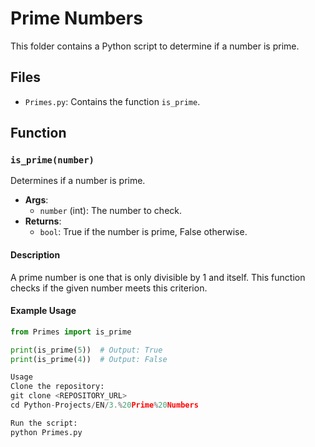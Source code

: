 # Prime Numbers

This folder contains a Python script to determine if a number is prime.

## Files

- `Primes.py`: Contains the function `is_prime`.

## Function

### `is_prime(number)`

Determines if a number is prime.

- **Args**:
  - `number` (int): The number to check.
- **Returns**:
  - `bool`: True if the number is prime, False otherwise.

#### Description

A prime number is one that is only divisible by 1 and itself. This function checks if the given number meets this criterion.

#### Example Usage

```python
from Primes import is_prime

print(is_prime(5))  # Output: True
print(is_prime(4))  # Output: False

Usage
Clone the repository:
git clone <REPOSITORY_URL>
cd Python-Projects/EN/3.%20Prime%20Numbers

Run the script:
python Primes.py

